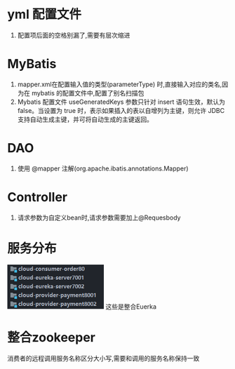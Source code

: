 # yml 配置文件
1. 配置项后面的空格别漏了,需要有层次缩进


# MyBatis
1. mapper.xml在配置输入值的类型(parameterType) 时,直接输入对应的类名,因为在 mybatis 的配置文件中,配置了别名扫描包
2. Mybatis 配置文件 useGeneratedKeys 参数只针对 insert 语句生效，默认为 false。当设置为 true 时，表示如果插入的表以自增列为主键，则允许 JDBC 支持自动生成主键，并可将自动生成的主键返回。

# DAO

1. 使用 @mapper 注解(org.apache.ibatis.annotations.Mapper)

# Controller

1. 请求参数为自定义bean时,请求参数需要加上@Requesbody

# 服务分布
![img.png](img.png)
这些是整合Euerka


# 整合zookeeper
消费者的远程调用服务名称区分大小写,需要和调用的服务名称保持一致